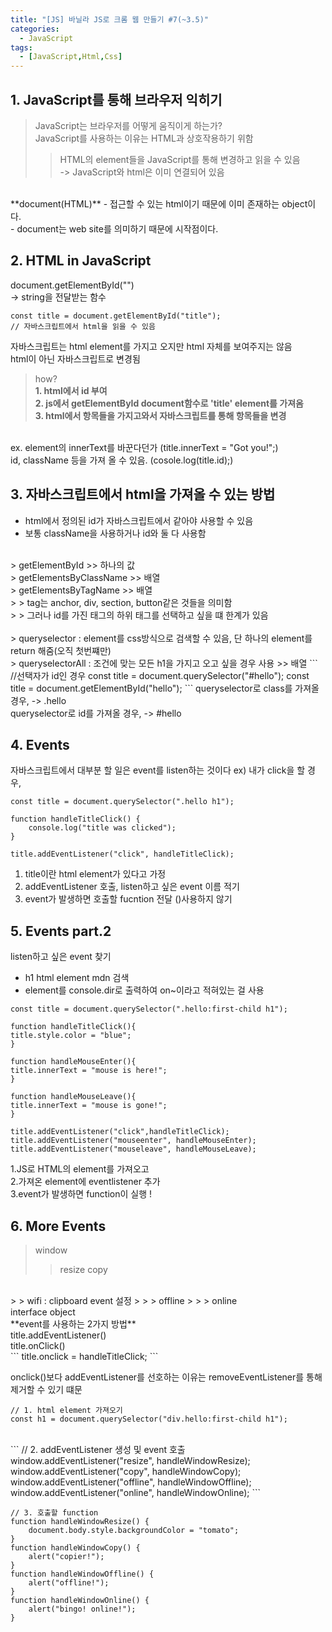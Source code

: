 ```yaml
---
title: "[JS] 바닐라 JS로 크롬 웹 만들기 #7(~3.5)"
categories:
  - JavaScript
tags: 
  - [JavaScript,Html,Css]
---
```


## 1. JavaScript를 통해 브라우저 익히기
> JavaScript는 브라우저를 어떻게 움직이게 하는가? <br>
> JavaScript를 사용하는 이유는 HTML과 상호작용하기 위함 <br>
> > HTML의 element들을 JavaScript를 통해 변경하고 읽을 수 있음 <br>
-> JavaScript와 html은 이미 연결되어 있음 <br>

<br>
**document(HTML)**
- 접근할 수 있는 html이기 때문에 이미 존재하는 object이다. <br>
- document는 web site를 의미하기 때문에 시작점이다. <br>


## 2. HTML in JavaScript

document.getElementById("") <br>
-> string을 전달받는 함수

```
const title = document.getElementById("title");
// 자바스크립트에서 html을 읽을 수 있음
```

자바스크립트는 html element를 가지고 오지만 html 자체를 보여주지는 않음 <br>
html이 아닌 자바스크립트로 변경됨
> how? <br>
**1. html에서 id 부여** <br>
**2. js에서 getElementById document함수로 'title' element를 가져옴** <br>
**3. html에서 항목들을 가지고와서 자바스크립트를 통해 항목들을 변경** <br>
<br>
ex. element의 innerText를 바꾼다던가 (title.innerText = "Got you!";) <br>
id, className 등을 가져 올 수 있음. (cosole.log(title.id);)


## 3. 자바스크립트에서 html을 가져올 수 있는 방법
- html에서 정의된 id가 자바스크립트에서 같아야 사용할 수 있음
- 보통 className을 사용하거나 id와 둘 다 사용함
<br>
> getElementById >> 하나의 값 <br>
> getElementsByClassName >> 배열 <br>
> getElementsByTagName >> 배열 <br>
> > tag는 anchor, div, section, button같은 것들을 의미함 <br>
> > 그러나 id를 가진 태그의 하위 태그를 선택하고 싶을 떄 한계가 있음 <br>
<br>
> queryselector : element를 css방식으로 검색할 수 있음, 단 하나의 element를 return 해줌(오직 첫번쨰만) <br>
> queryselectorAll : 조건에 맞는 모든 h1을 가지고 오고 싶을 경우 사용 >> 배열
```
//선택자가 id인 경우
const title = document.querySelector("#hello");
const title = document.getElementById("hello");
```
queryselector로 class를 가져올 경우, -> .hello  <br>
queryselector로 id를 가져올 경우, -> #hello <br>

## 4. Events
자바스크립트에서 대부분 할 일은 event를 listen하는 것이다
ex) 내가 click을 할 경우,
<br>
```
const title = document.querySelector(".hello h1");

function handleTitleClick() {
    console.log("title was clicked");
}

title.addEventListener("click", handleTitleClick);
```
 1. title이란 html element가 있다고 가정
 2. addEventListener 호출, listen하고 싶은 event 이름 적기
 3. event가 발생하면 호출할 fucntion 전달 ()사용하지 않기

## 5. Events part.2
listen하고 싶은 event 찾기<br>
- h1 html element mdn 검색 <br>
- element를 console.dir로 출력하여 on~이라고 적혀있는 걸 사용 <br>

```
const title = document.querySelector(".hello:first-child h1");

function handleTitleClick(){
title.style.color = "blue";
}

function handleMouseEnter(){
title.innerText = "mouse is here!";
}

function handleMouseLeave(){
title.innerText = "mouse is gone!";
}

title.addEventListener("click",handleTitleClick);
title.addEventListener("mouseenter", handleMouseEnter);
title.addEventListener("mouseleave", handleMouseLeave);
```
1.JS로 HTML의 element를 가져오고 <br>
2.가져온 element에 eventlistener 추가 <br>
3.event가 발생하면 function이 실행 ! <br>

## 6. More Events
> window
> > resize
> > copy
<br>
> > wifi : clipboard event 설정
> > > offline
> > > online
<br>
interface
object

<br>
**event를 사용하는 2가지 방법** <br>
title.addEventListener()  <br>
title.onClick() <br>
```
title.onclick = handleTitleClick;
```

onclick()보다 addEventListener를 선호하는 이유는 removeEventListener를 통해 제거할 수 있기 떄문 <br>

```
// 1. html element 가져오기
const h1 = document.querySelector("div.hello:first-child h1");
```
<br>
```
// 2. addEventListener 생성 및 event 호출
window.addEventListener("resize", handleWindowResize);
window.addEventListener("copy", handleWindowCopy);
window.addEventListener("offline", handleWindowOffline);
window.addEventListener("online", handleWindowOnline);
```

<br>

```
// 3. 호출할 function 
function handleWindowResize() {
    document.body.style.backgroundColor = "tomato";
}
function handleWindowCopy() {
    alert("copier!");
}
function handleWindowOffline() {
    alert("offline!");
}
function handleWindowOnline() {
    alert("bingo! online!");
}
```





